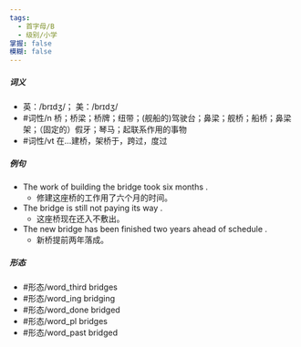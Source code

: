 ```yaml
---
tags:
  - 首字母/B
  - 级别/小学
掌握: false
模糊: false
---
```

##### 词义
- 英：/brɪdʒ/； 美：/brɪdʒ/
- #词性/n  桥；桥梁；桥牌；纽带；(舰船的)驾驶台；鼻梁；舰桥；船桥；鼻梁架；（固定的）假牙；琴马；起联系作用的事物
- #词性/vt  在…建桥，架桥于，跨过，度过
##### 例句
- The work of building the bridge took six months .
	- 修建这座桥的工作用了六个月的时间。
- The bridge is still not paying its way .
	- 这座桥现在还入不敷出。
- The new bridge has been finished two years ahead of schedule .
	- 新桥提前两年落成。
##### 形态
- #形态/word_third bridges
- #形态/word_ing bridging
- #形态/word_done bridged
- #形态/word_pl bridges
- #形态/word_past bridged

